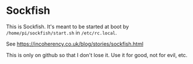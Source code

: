 # Sockfish

This is Sockfish. It's meant to be started at boot by `/home/pi/sockfish/start.sh` in `/etc/rc.local`.

See https://incoherency.co.uk/blog/stories/sockfish.html

This is only on github so that I don't lose it. Use it for good, not for evil, etc.
